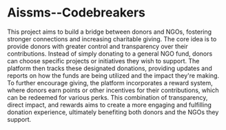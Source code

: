 # Aissms--Codebreakers

This project aims to build a bridge between donors and NGOs, fostering stronger connections and increasing charitable giving. The core idea is to provide donors with greater control and transparency over their contributions.  Instead of simply donating to a general NGO fund, donors can choose specific projects or initiatives they wish to support.  The platform then tracks these designated donations, providing updates and reports on how the funds are being utilized and the impact they're making.  To further encourage giving, the platform incorporates a reward system, where donors earn points or other incentives for their contributions, which can be redeemed for various perks.  This combination of transparency, direct impact, and rewards aims to create a more engaging and fulfilling donation experience, ultimately benefiting both donors and the NGOs they support.
